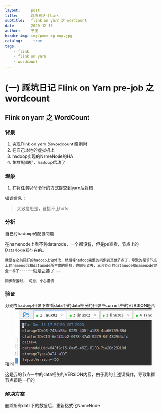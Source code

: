 ```yaml
---
layout:     post
title:      踩坑日记-flink
subtitle:   flink on yarn 之 wordcount
date:       2020-12-15
author:     子崖
header-img: img/post-bg-map.jpg
catalog: 	 true
tags:
    - flink
    - flink on yarn
    - wordcount
---
```



#  (一) 踩坑日记 Flink on Yarn pre-job 之wordcount

## Flink on yarn 之 WordCount

### 背景

1. 实现Flink on yarn 的wordcount 案例时
2. 在自己本地的虚拟机上
3. hadoop实现的NameNode的HA
4. 集群配置好，hadoop启动了

### 现象

1. 在将任务以命令行的方式提交到yarn后报错

错误信息：

> 大致意思是，链接不上hdfs

### 分析

自己的hadoop的配置问题

在namenode上看不到datanode，一个都没有，但是ps查看，节点上的DataNode都存在的。

`我是在之前陪好的hadoop上做修改，然后将hadoop完整的同步到其他节点了，导致的是该节点上的namenode和datanode所生成的信息，也同步过去，三台节点的datanode和namenode完全一样了`-------就是乱套了……

`同步配置时， 切忌，小心谨慎`

### 验证

分别去hadoop目录下查看data下的data相关的目录中current中的VERSION是否相同
![](/img/linux01-datanode-version.png)

这是我的节点一中的data相关的VERSION内容，由于我的上述误操作，导致集群节点都是一样的

### 解决方案

删除所有data下的数据后，重新格式化NameNode

